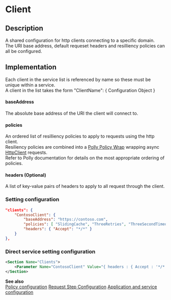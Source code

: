 # Client

## Description
A shared configuration for http clients connecting to a specific domain.<br/>
The URI base address, default requeset headers and resilliency policies can all be configured.

## Implementation
Each client in the service list is referenced by name so these must be unique within a service.<br/>
A client in the list takes the form "ClientName": { Configuration Object }

#### baseAddress
The absolute base address of the URI the client will connect to.

#### policies
An ordered list of resilliency policies to apply to requests using the http client.<br/>
Resiliency policies are combined into a [Polly Policy Wrap](https://github.com/App-vNext/Polly/wiki/PolicyWrap "policy wrap Wiki") wrapping async [HttpClient](https://github.com/App-vNext/Polly/wiki/Polly-and-HttpClientFactory#applying-multiple-policies "policy flow chart for http client factory") requests.<br/>
Refer to Polly documentation for details on the most appropriate ordering of policies.

#### headers (Optional)
A list of key-value pairs of headers to apply to all request through the client.


### Setting configuration
```json
"clients": {
    "ContosoClient": {
        "baseAddress": "https://contoso.com",
        "policies": [ "SlidingCache", "ThreeRetries", "ThreeSecondTimeout" ], 
        "headers": { "Accept": "*/*" }
    }
},
```

### Direct service setting configuration
```xml
<Section Name="Clients">
    <Parameter Name="ContosoClient" Value="{ headers : { Accept : '*/*' }, policies : [ 'SlidingCache', 'ThreeRetries', 'ThreeSecondTimeout' ], baseAddress : 'https://contoso.com' }" />
</Section>
```

__See also__<br/>
[Policy configuration](./Policy.md)
[Request Step Configuration](../Steps/RequestStep.md)
[Application and service configuration](../ApplicationAndServices.md)